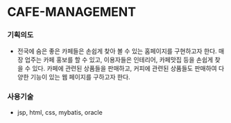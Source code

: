 # CAFE-MANAGEMENT

### 기획의도
- 전국에 숨은 좋은 카페들은 손쉽게 찾아 볼 수 있는 홈페이지를 구현하고자 한다.
매장 업주는 카페 홍보를 할 수 있고, 이용자들은 인테리어, 카페맛집 등을 손쉽게 찾을 수 있다.
카페에 관련된 상품들을 판매하고, 커피에 관련된 상품들도 판매하여 다양한 기능이 있는 웹 페이지를 구하고자 한다.

### 사용기술
- jsp, html, css, mybatis, oracle
